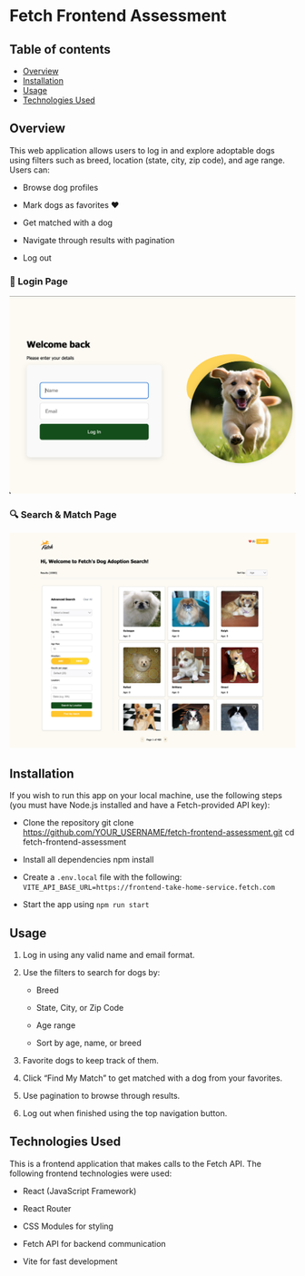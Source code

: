 # Fetch Frontend Assessment

## Table of contents

- [Overview](#overview)
- [Installation](#installation)
- [Usage](#usage)
- [Technologies Used](#technologies-used)

## Overview

This web application allows users to log in and explore adoptable dogs using filters such as breed, location (state, city, zip code), and age range. Users can:

* Browse dog profiles

* Mark dogs as favorites ❤️

* Get matched with a dog

* Navigate through results with pagination

* Log out

### 🐶 Login Page
![Login Page](./screenshots/login.png)

### 🔍 Search & Match Page
![Search Page](./screenshots/search.png)
## Installation

If you wish to run this app on your local machine, use the following steps (you must have Node.js installed and have a Fetch-provided API key):

  - Clone the repository
    git clone https://github.com/YOUR_USERNAME/fetch-frontend-assessment.git
    cd fetch-frontend-assessment

  - Install all dependencies
    npm install

  - Create a `.env.local` file with the following:
    `VITE_API_BASE_URL=https://frontend-take-home-service.fetch.com`
 
  - Start the app using `npm run start`

## Usage

1. Log in using any valid name and email format.

2. Use the filters to search for dogs by:

    - Breed

    - State, City, or Zip Code

    - Age range

    - Sort by age, name, or breed

3. Favorite dogs to keep track of them.

4. Click “Find My Match” to get matched with a dog from your favorites.

5. Use pagination to browse through results.

6. Log out when finished using the top navigation button.

## Technologies Used

This is a frontend application that makes calls to the Fetch API. The following frontend technologies were used:

  - React (JavaScript Framework)

  - React Router

  - CSS Modules for styling

  - Fetch API for backend communication

  - Vite for fast development
  
